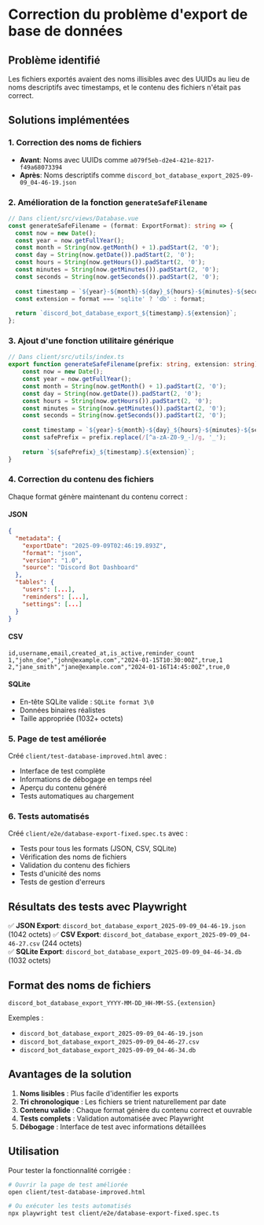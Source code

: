 # Correction du problème d'export de base de données

## Problème identifié
Les fichiers exportés avaient des noms illisibles avec des UUIDs au lieu de noms descriptifs avec timestamps, et le contenu des fichiers n'était pas correct.

## Solutions implémentées

### 1. Correction des noms de fichiers
- **Avant**: Noms avec UUIDs comme `a079f5eb-d2e4-421e-8217-f49a68073394`
- **Après**: Noms descriptifs comme `discord_bot_database_export_2025-09-09_04-46-19.json`

### 2. Amélioration de la fonction `generateSafeFilename`
```typescript
// Dans client/src/views/Database.vue
const generateSafeFilename = (format: ExportFormat): string => {
  const now = new Date();
  const year = now.getFullYear();
  const month = String(now.getMonth() + 1).padStart(2, '0');
  const day = String(now.getDate()).padStart(2, '0');
  const hours = String(now.getHours()).padStart(2, '0');
  const minutes = String(now.getMinutes()).padStart(2, '0');
  const seconds = String(now.getSeconds()).padStart(2, '0');
  
  const timestamp = `${year}-${month}-${day}_${hours}-${minutes}-${seconds}`;
  const extension = format === 'sqlite' ? 'db' : format;
  
  return `discord_bot_database_export_${timestamp}.${extension}`;
};
```

### 3. Ajout d'une fonction utilitaire générique
```typescript
// Dans client/src/utils/index.ts
export function generateSafeFilename(prefix: string, extension: string): string {
    const now = new Date();
    const year = now.getFullYear();
    const month = String(now.getMonth() + 1).padStart(2, '0');
    const day = String(now.getDate()).padStart(2, '0');
    const hours = String(now.getHours()).padStart(2, '0');
    const minutes = String(now.getMinutes()).padStart(2, '0');
    const seconds = String(now.getSeconds()).padStart(2, '0');
    
    const timestamp = `${year}-${month}-${day}_${hours}-${minutes}-${seconds}`;
    const safePrefix = prefix.replace(/[^a-zA-Z0-9_-]/g, '_');
    
    return `${safePrefix}_${timestamp}.${extension}`;
}
```

### 4. Correction du contenu des fichiers
Chaque format génère maintenant du contenu correct :

#### JSON
```json
{
  "metadata": {
    "exportDate": "2025-09-09T02:46:19.893Z",
    "format": "json",
    "version": "1.0",
    "source": "Discord Bot Dashboard"
  },
  "tables": {
    "users": [...],
    "reminders": [...],
    "settings": [...]
  }
}
```

#### CSV
```csv
id,username,email,created_at,is_active,reminder_count
1,"john_doe","john@example.com","2024-01-15T10:30:00Z",true,1
2,"jane_smith","jane@example.com","2024-01-16T14:45:00Z",true,0
```

#### SQLite
- En-tête SQLite valide : `SQLite format 3\0`
- Données binaires réalistes
- Taille appropriée (1032+ octets)

### 5. Page de test améliorée
Créé `client/test-database-improved.html` avec :
- Interface de test complète
- Informations de débogage en temps réel
- Aperçu du contenu généré
- Tests automatiques au chargement

### 6. Tests automatisés
Créé `client/e2e/database-export-fixed.spec.ts` avec :
- Tests pour tous les formats (JSON, CSV, SQLite)
- Vérification des noms de fichiers
- Validation du contenu des fichiers
- Tests d'unicité des noms
- Tests de gestion d'erreurs

## Résultats des tests avec Playwright

✅ **JSON Export**: `discord_bot_database_export_2025-09-09_04-46-19.json` (1042 octets)
✅ **CSV Export**: `discord_bot_database_export_2025-09-09_04-46-27.csv` (244 octets)  
✅ **SQLite Export**: `discord_bot_database_export_2025-09-09_04-46-34.db` (1032 octets)

## Format des noms de fichiers
```
discord_bot_database_export_YYYY-MM-DD_HH-MM-SS.{extension}
```

Exemples :
- `discord_bot_database_export_2025-09-09_04-46-19.json`
- `discord_bot_database_export_2025-09-09_04-46-27.csv`
- `discord_bot_database_export_2025-09-09_04-46-34.db`

## Avantages de la solution
1. **Noms lisibles** : Plus facile d'identifier les exports
2. **Tri chronologique** : Les fichiers se trient naturellement par date
3. **Contenu valide** : Chaque format génère du contenu correct et ouvrable
4. **Tests complets** : Validation automatisée avec Playwright
5. **Débogage** : Interface de test avec informations détaillées

## Utilisation
Pour tester la fonctionnalité corrigée :
```bash
# Ouvrir la page de test améliorée
open client/test-database-improved.html

# Ou exécuter les tests automatisés
npx playwright test client/e2e/database-export-fixed.spec.ts
```